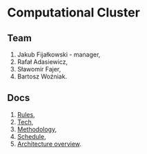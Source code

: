 ﻿Computational Cluster
=====================

## Team

 1. Jakub Fijałkowski - manager,
 2. Rafał Adasiewicz,
 3. Sławomir Fajer,
 4. Bartosz Woźniak.

## Docs

 1. [Rules](docs/rules.md),
 2. [Tech](docs/tech.md),
 3. [Methodology](docs/methodology.md),
 4. [Schedule](docs/schedule.md),
 5. [Architecture overview](docs/arch_overview.md).
